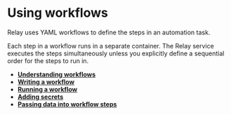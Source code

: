 # Using workflows

Relay uses YAML workflows to define the steps in an automation task.

Each step in a workflow runs in a separate container. The Relay service executes the steps 
simultaneously unless you explicitly define a sequential order for the steps to run in.

-   **[Understanding workflows](using-workflows/understanding-workflows.md)**  
-   **[Writing a workflow](using-workflows/create-workflow.md)**  
-   **[Running a workflow](using-workflows/running-a-workflow.md)**  
-   **[Adding secrets](using-workflows/adding-secrets.md)**  
-   **[Passing data into workflow steps](using-workflows/passing-data-into-workflow-steps.md)**